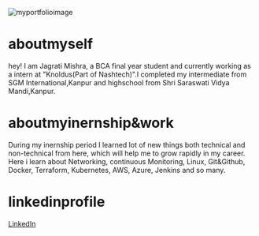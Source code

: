 ![myportfolioimage](https://github.com/Jagrati14mishra/github-portfolio-Jagrati-Mishra/blob/main/InShot_20240129_113757979.jpg?raw=true)


<h1>aboutmyself</h1>
hey! I am Jagrati Mishra, a BCA final year student and currently working as a intern at "Knoldus(Part of Nashtech)".I completed my intermediate from SGM International,Kanpur and highschool from Shri Saraswati Vidya Mandi,Kanpur.

<h1>aboutmyinernship&work</h1> 
During my inernship period I learned lot of new things both technical and non-technical from here, which will help me to grow rapidly in my career. Here i learn about Networking, continuous Monitoring, Linux, Git&Github, Docker, Terraform, Kubernetes, AWS, Azure, Jenkins and so many.


<h1>linkedinprofile</h1>

[LinkedIn](https://www.linkedin.com/in/jagrati-mishra-a4216428a?utm_source=share&utm_campaign=share_via&utm_content=profile&utm_medium=android_app)


